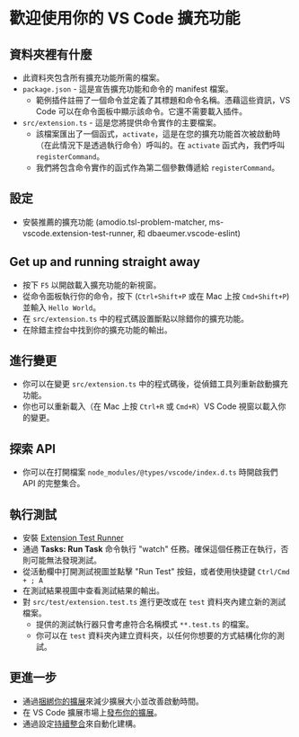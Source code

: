 ﻿# 歡迎使用你的 VS Code 擴充功能

## 資料夾裡有什麼

* 此資料夾包含所有擴充功能所需的檔案。
* `package.json` - 這是宣告擴充功能和命令的 manifest 檔案。
  * 範例插件註冊了一個命令並定義了其標題和命令名稱。憑藉這些資訊，VS Code 可以在命令面板中顯示該命令。它還不需要載入插件。
* `src/extension.ts` - 這是您將提供命令實作的主要檔案。
  * 該檔案匯出了一個函式，`activate`，這是在您的擴充功能首次被啟動時（在此情況下是透過執行命令）呼叫的。在 `activate` 函式內，我們呼叫 `registerCommand`。
  * 我們將包含命令實作的函式作為第二個參數傳遞給 `registerCommand`。

## 設定

* 安裝推薦的擴充功能 (amodio.tsl-problem-matcher, ms-vscode.extension-test-runner, 和 dbaeumer.vscode-eslint)

## Get up and running straight away

* 按下 `F5` 以開啟載入擴充功能的新視窗。
* 從命令面板執行你的命令，按下 (`Ctrl+Shift+P` 或在 Mac 上按 `Cmd+Shift+P`) 並輸入 `Hello World`。
* 在 `src/extension.ts` 中的程式碼設置斷點以除錯你的擴充功能。
* 在除錯主控台中找到你的擴充功能的輸出。

## 進行變更

* 你可以在變更 `src/extension.ts` 中的程式碼後，從偵錯工具列重新啟動擴充功能。
* 你也可以重新載入（在 Mac 上按 `Ctrl+R` 或 `Cmd+R`）VS Code 視窗以載入你的變更。

## 探索 API

* 你可以在打開檔案 `node_modules/@types/vscode/index.d.ts` 時開啟我們 API 的完整集合。

## 執行測試

* 安裝 [Extension Test Runner](https://marketplace.visualstudio.com/items?itemName=ms-vscode.extension-test-runner)
* 通過 **Tasks: Run Task** 命令執行 "watch" 任務。確保這個任務正在執行，否則可能無法發現測試。
* 從活動欄中打開測試視圖並點擊 "Run Test" 按鈕，或者使用快捷鍵 `Ctrl/Cmd + ; A`
* 在測試結果視圖中查看測試結果的輸出。
* 對 `src/test/extension.test.ts` 進行更改或在 `test` 資料夾內建立新的測試檔案。
  * 提供的測試執行器只會考慮符合名稱模式 `**.test.ts` 的檔案。
  * 你可以在 `test` 資料夾內建立資料夾，以任何你想要的方式結構化你的測試。

## 更進一步

* 通過[捆綁你的擴展](https://code.visualstudio.com/api/working-with-extensions/bundling-extension?WT.mc_id=aiml-137032-kinfeylo)來減少擴展大小並改善啟動時間。
* 在 VS Code 擴展市場上[發布你的擴展](https://code.visualstudio.com/api/working-with-extensions/publishing-extension?WT.mc_id=aiml-137032-kinfeylo)。
* 通過設定[持續整合](https://code.visualstudio.com/api/working-with-extensions/continuous-integration?WT.mc_id=aiml-137032-kinfeylo)來自動化建構。
